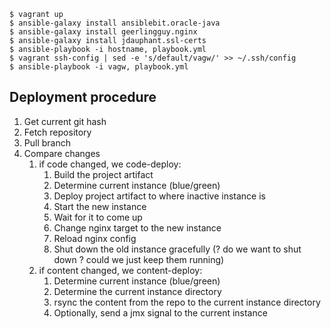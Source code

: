 
```
$ vagrant up
$ ansible-galaxy install ansiblebit.oracle-java
$ ansible-galaxy install geerlingguy.nginx
$ ansible-galaxy install jdauphant.ssl-certs
$ ansible-playbook -i hostname, playbook.yml
$ vagrant ssh-config | sed -e 's/default/vagw/' >> ~/.ssh/config
$ ansible-playbook -i vagw, playbook.yml
```

## Deployment procedure

1. Get current git hash
2. Fetch repository
3. Pull branch
4. Compare changes
    1. if code changed, we code-deploy:
        1. Build the project artifact
        2. Determine current instance (blue/green)
        3. Deploy project artifact to where inactive instance is
        4. Start the new instance
        5. Wait for it to come up
        6. Change nginx target to the new instance
        7. Reload nginx config
        8. Shut down the old instance gracefully (? do we want to shut down ? could we just keep them running)
    2. if content changed, we content-deploy:
        1. Determine current instance (blue/green)
        2. Determine the current instance directory
        3. rsync the content from the repo to the current instance directory
        4. Optionally, send a jmx signal to the current instance
